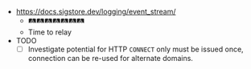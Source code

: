 - https://docs.sigstore.dev/logging/event_stream/
  - 🛤️🛤️🛤️🛤️🛤️🛤️🛤️
  - Time to relay
- TODO
  - [ ] Investigate potential for HTTP `CONNECT` only must be issued once, connection can be re-used for alternate domains.